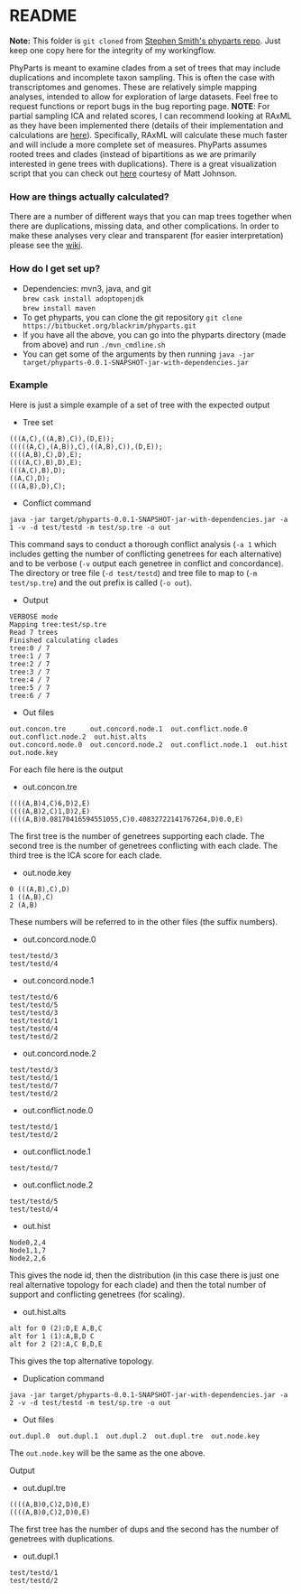 # README #

__Note:__ This folder is `git cloned` from [Stephen Smith's phyparts repo](https://bitbucket.org/blackrim/phyparts/src/master/). Just keep one copy here for the integrity of my workingflow.

PhyParts is meant to examine clades from a set of trees that may include
duplications and incomplete taxon sampling. This is often the case with
transcriptomes and genomes. These are relatively simple mapping analyses, intended to allow for exploration of large datasets. Feel free to request functions or report bugs in the bug reporting page. **NOTE**: For partial sampling ICA and related 
scores, I can recommend looking at RAxML as they have been implemented 
there (details of their implementation and calculations are [here](http://biorxiv.org/content/biorxiv/early/2015/07/06/022053.full.pdf)). 
Specifically, RAxML will calculate these much faster and will include a 
more complete set of measures. PhyParts assumes rooted trees and clades
(instead of bipartitions as we are primarily interested in gene trees 
with duplications). There is a great visualization script that you can 
check out [here](https://github.com/mossmatters/MJPythonNotebooks/blob/master/PhyParts_PieCharts.ipynb) courtesy of Matt Johnson. 

### How are things actually calculated? ###
There are a number of different ways that you can map trees together when there are duplications, missing data, and other complications. In order to make these analyses very clear and transparent (for easier interpretation) please see the [wiki](https://bitbucket.org/blackrim/phyparts/wiki/). 
 

### How do I get set up? ###

* Dependencies: mvn3, java, and git  
`brew cask install adoptopenjdk`  
 `brew install maven`  
* To get phyparts, you can clone the git repository `git clone https://bitbucket.org/blackrim/phyparts.git`
* If you have all the above, you can go into the phyparts directory (made from above) and run `./mvn_cmdline.sh`
* You can get some of the arguments by then running `java -jar target/phyparts-0.0.1-SNAPSHOT-jar-with-dependencies.jar`

### Example ###

Here is just a simple example of a set of tree with the expected output

* Tree set
```
(((A,C),((A,B),C)),(D,E));
(((((A,C),(A,B)),C),((A,B),C)),(D,E));
((((A,B),C),D),E);
((((A,C),B),D),E);
(((A,C),B),D);
((A,C),D);
(((A,B),D),C);
```

* Conflict command
```
java -jar target/phyparts-0.0.1-SNAPSHOT-jar-with-dependencies.jar -a 1 -v -d test/testd -m test/sp.tre -o out
```
This command says to conduct a thorough conflict analysis (`-a 1` which includes getting the number of conflicting genetrees for each alternative) and to be verbose (`-v` output each genetree in conflict and concordance). The directory or tree file (`-d test/testd`) and tree file to map to (`-m test/sp.tre`) and the out prefix is called (`-o out`). 

* Output
```
VERBOSE mode
Mapping tree:test/sp.tre
Read 7 trees
Finished calculating clades
tree:0 / 7
tree:1 / 7
tree:2 / 7
tree:3 / 7
tree:4 / 7
tree:5 / 7
tree:6 / 7
```

* Out files
```
out.concon.tre      out.concord.node.1  out.conflict.node.0  out.conflict.node.2  out.hist.alts
out.concord.node.0  out.concord.node.2  out.conflict.node.1  out.hist             out.node.key
```

For each file here is the output

* out.concon.tre
```
((((A,B)4,C)6,D)2,E)
((((A,B)2,C)1,D)2,E)
((((A,B)0.08170416594551055,C)0.40832722141767264,D)0.0,E)
```
The first tree is the number of genetrees supporting each clade. The second tree is the number of genetrees conflicting with each clade. The third tree is the ICA score for each clade.

* out.node.key
```
0 (((A,B),C),D)
1 ((A,B),C)
2 (A,B)
```
These numbers will be referred to in the other files (the suffix numbers).

* out.concord.node.0

```
test/testd/3
test/testd/4
```
* out.concord.node.1
```
test/testd/6
test/testd/5
test/testd/3
test/testd/1
test/testd/4
test/testd/2
```
* out.concord.node.2
```
test/testd/3
test/testd/1
test/testd/7
test/testd/2
```
* out.conflict.node.0
```
test/testd/1
test/testd/2
```
* out.conflict.node.1
```
test/testd/7
```
* out.conflict.node.2
```
test/testd/5
test/testd/4
```

* out.hist
```
Node0,2,4
Node1,1,7
Node2,2,6
```
This gives the node id, then the distribution (in this case there is just one real alternative topology for each clade) and then the total number of support and conflicting genetrees (for scaling). 

* out.hist.alts
```
alt for 0 (2):D,E A,B,C
alt for 1 (1):A,B,D C
alt for 2 (2):A,C B,D,E
```
This gives the top alternative topology.

* Duplication command
```
java -jar target/phyparts-0.0.1-SNAPSHOT-jar-with-dependencies.jar -a 2 -v -d test/testd -m test/sp.tre -o out
```

* Out files
```
out.dupl.0  out.dupl.1  out.dupl.2  out.dupl.tre  out.node.key
```

The `out.node.key` will be the same as the one above.

Output

* out.dupl.tre
```
((((A,B)0,C)2,D)0,E)
((((A,B)0,C)2,D)0,E)
```
The first tree has the number of dups and the second has the number of genetrees with duplications.

* out.dupl.1
```
test/testd/1
test/testd/2
```
